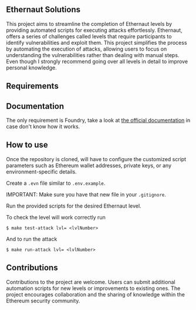 ## Ethernaut Solutions


This project aims to streamline the completion of Ethernaut levels by providing automated scripts for executing attacks effortlessly. Ethernaut, offers a series of challenges called levels that require participants to identify vulnerabilities and exploit them. This project simplifies the process by automating the execution of attacks, allowing users to focus on understanding the vulnerabilities rather than dealing with manual steps. 
Even though I strongly recommend going over all levels in detail to improve personal knowledge.


## Requirements 

## Documentation
The only requirement is Foundry, take a look at [the official documentation](https://book.getfoundry.sh/) in case don't know how it works.

## How to use

Once the repository is cloned, will have to configure the customized script parameters such as Ethereum wallet addresses, private keys, or any environment-specific details. 

Create a `.evn` file similar to `.env.example`. 

IMPORTANT: Make sure you have that new file in your `.gitignore`.


Run the provided scripts for the desired Ethernaut level. 

To check the level will work correctly run 

```shell
$ make test-attack lvl= <lvlNumber>
```

And to run the attack 


```shell
$ make run-attack lvl= <lvlNumber>
```

## Contributions

Contributions to the project are welcome. Users can submit additional automation scripts for new levels or improvements to existing ones. The project encourages collaboration and the sharing of knowledge within the Ethereum security community.

